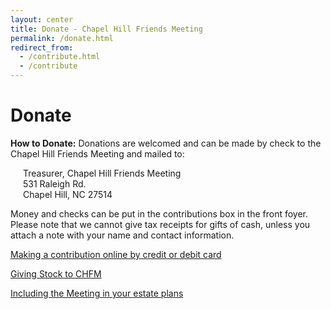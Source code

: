 ```yaml
---
layout: center
title: Donate - Chapel Hill Friends Meeting
permalink: /donate.html
redirect_from:
  - /contribute.html
  - /contribute
---
```


# Donate

**How to Donate:** Donations are welcomed and can be made by check to the Chapel Hill Friends Meeting and mailed to:

<p style="padding-left: 20px;">
  Treasurer, Chapel Hill Friends Meeting<br />
  531 Raleigh Rd.<br />
  Chapel Hill, NC 27514<br />
</p>

Money and checks can be put in the contributions box in the front foyer. Please note that we cannot give tax receipts for gifts of cash, unless you attach a note with your name and contact information.

[Making a contribution online by credit or debit card](https://www.eservicepayments.com/cgi-bin/Vanco_ver3.vps?appver3=Fi1giPL8kwX_Oe1AO50jRgfNh0pjJnX9rN2g-F2NUarHO3iVYxvvxhHjRfLOeq662EvVVAEjqawDomKT1pbouZKVnYQh9aStP4IywYXlnkw=)

[Giving Stock to CHFM]({{site.baseurl}}/assets/PDF/give-stock.pdf)

[Including the Meeting in your estate plans]({{site.baseurl}}/assets/PDF/estate-plan.pdf)
